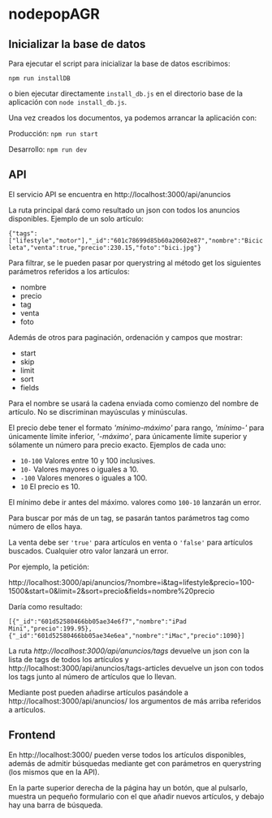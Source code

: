 # nodepopAGR

## Inicializar la base de datos
Para ejecutar el script para inicializar la base de datos escribimos:

`npm run installDB`

o bien ejecutar directamente `install_db.js` en el directorio base de la aplicación con `node install_db.js`.

Una vez creados los documentos, ya podemos arrancar la aplicación con:

Producción: `npm run start`

Desarrollo: `npm run dev`

## API
El servicio API se encuentra en http://localhost:3000/api/anuncios

La ruta principal dará como resultado un json con todos los anuncios disponibles. Ejemplo de un solo artículo:

`{"tags":["lifestyle","motor"],"_id":"601c78699d85b60a20602e87","nombre":"Bicicleta","venta":true,"precio":230.15,"foto":"bici.jpg"}`

Para filtrar, se le pueden pasar por querystring al método get los siguientes parámetros referidos a los artículos:
- nombre
- precio
- tag
- venta
- foto

Además de otros para paginación, ordenación y campos que mostrar:
- start
- skip
- limit
- sort
- fields

Para el nombre se usará la cadena enviada como comienzo del nombre de artículo. No se discriminan mayúsculas y minúsculas.

El precio debe tener el formato *'mínimo-máximo'* para rango, *'mínimo-'* para únicamente límite inferior, *'-máximo'*, para únicamente límite superior y sólamente un número para precio exacto.
Ejemplos de cada uno:

- `10-100` Valores entre 10 y 100 inclusives.
- `10-` Valores mayores o iguales a 10.
- `-100` Valores menores o iguales a 100.
- `10` El precio es 10.

El mínimo debe ir antes del máximo. valores como `100-10` lanzarán un error.

Para buscar por más de un tag, se pasarán tantos parámetros tag como número de ellos haya.

La venta debe ser `'true'` para artículos en venta o `'false'` para artículos buscados. Cualquier otro valor lanzará un error.

Por ejemplo, la petición:

http://localhost:3000/api/anuncios/?nombre=i&tag=lifestyle&precio=100-1500&start=0&limit=2&sort=precio&fields=nombre%20precio

Daría como resultado:

`[{"_id":"601d52580466bb05ae34e6f7","nombre":"iPad Mini","precio":199.95},{"_id":"601d52580466bb05ae34e6ea","nombre":"iMac","precio":1090}]`

La ruta *http://localhost:3000/api/anuncios/tags* devuelve un json con la lista de tags de todos los artículos y http://localhost:3000/api/anuncios/tags-articles devuelve un json con todos los tags junto al número de artículos que lo llevan.

Mediante post pueden añadirse artículos pasándole a http://localhost:3000/api/anuncios/ los argumentos de más arriba referidos a artículos.

## Frontend

En http://localhost:3000/ pueden verse todos los artículos disponibles, además de admitir búsquedas mediante get con parámetros en querystring (los mismos que en la API).

En la parte superior derecha de la página hay un botón, que al pulsarlo, muestra un pequeño formulario con el que añadir nuevos artículos, y debajo hay una barra de búsqueda.